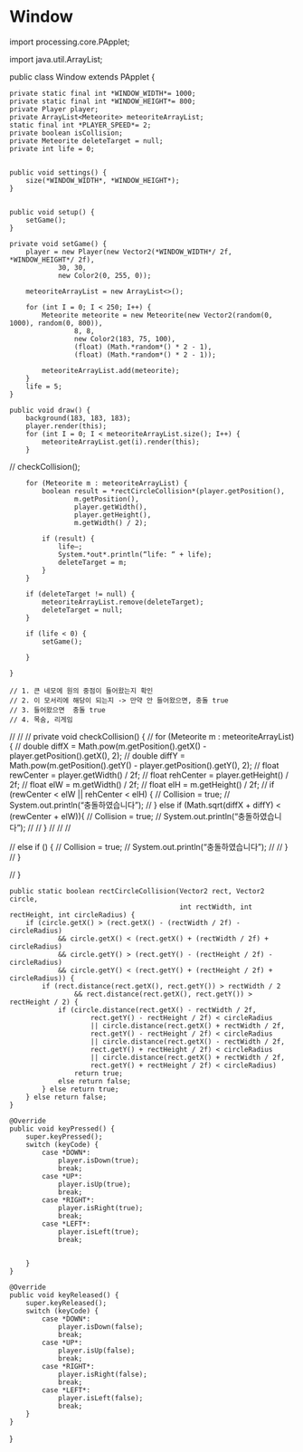 # Window
import processing.core.PApplet;

import java.util.ArrayList;

public class Window extends PApplet {

    private static final int *WINDOW_WIDTH*= 1000;
    private static final int *WINDOW_HEIGHT*= 800;
    private Player player;
    private ArrayList<Meteorite> meteoriteArrayList;
    static final int *PLAYER_SPEED*= 2;
    private boolean isCollision;
    private Meteorite deleteTarget = null;
    private int life = 0;


    public void settings() {
        size(*WINDOW_WIDTH*, *WINDOW_HEIGHT*);
    }


    public void setup() {
        setGame();
    }

    private void setGame() {
        player = new Player(new Vector2(*WINDOW_WIDTH*/ 2f, *WINDOW_HEIGHT*/ 2f),
                30, 30,
                new Color2(0, 255, 0));

        meteoriteArrayList = new ArrayList<>();

        for (int I = 0; I < 250; I++) {
            Meteorite meteorite = new Meteorite(new Vector2(random(0, 1000), random(0, 800)),
                    8, 8,
                    new Color2(183, 75, 100),
                    (float) (Math.*random*() * 2 - 1),
                    (float) (Math.*random*() * 2 - 1));

            meteoriteArrayList.add(meteorite);
        }
        life = 5;
    }

    public void draw() {
        background(183, 183, 183);
        player.render(this);
        for (int I = 0; I < meteoriteArrayList.size(); I++) {
            meteoriteArrayList.get(i).render(this);
        }
//        checkCollision();

        for (Meteorite m : meteoriteArrayList) {
            boolean result = *rectCircleCollision*(player.getPosition(),
                    m.getPosition(),
                    player.getWidth(),
                    player.getHeight(),
                    m.getWidth() / 2);

            if (result) {
                life—;
                System.*out*.println(“life: “ + life);
                deleteTarget = m;
            }
        }

        if (deleteTarget != null) {
            meteoriteArrayList.remove(deleteTarget);
            deleteTarget = null;
        }

        if (life < 0) {
            setGame();

        }

    }

    // 1. 큰 네모에 원의 중점이 들어왔는지 확인
    // 2. 이 모서리에 해당이 되는지 -> 만약 안 들어왔으면, 충돌 true
    // 3. 들어왔으면  충돌 true
    // 4. 목숨, 리게임
//
//
//    private void checkCollision() {
//        for (Meteorite m : meteoriteArrayList) {
//            double diffX = Math.pow(m.getPosition().getX() - player.getPosition().getX(), 2);
//            double diffY = Math.pow(m.getPosition().getY() - player.getPosition().getY(), 2);
//            float rewCenter = player.getWidth() / 2f;
//            float rehCenter = player.getHeight() / 2f;
//            float elW = m.getWidth() / 2f;
//            float elH = m.getHeight() / 2f;
//            if (rewCenter < elW || rehCenter < elH) {
//                Collision = true;
//                System.out.println(“충돌하였습니다”);
//            } else if (Math.sqrt(diffX + diffY) < (rewCenter + elW)){
//                Collision = true;
//                System.out.println(“충돌하였습니다”);
//
//            }
//
//
//

//            else if () {
//                Collision = true;
//                System.out.println(“충돌하였습니다”);
//
//            }
//        }

//    }


    public static boolean rectCircleCollision(Vector2 rect, Vector2 circle,
                                              int rectWidth, int rectHeight, int circleRadius) {
        if (circle.getX() > (rect.getX() - (rectWidth / 2f) - circleRadius)
                && circle.getX() < (rect.getX() + (rectWidth / 2f) + circleRadius)
                && circle.getY() > (rect.getY() - (rectHeight / 2f) - circleRadius)
                && circle.getY() < (rect.getY() + (rectHeight / 2f) + circleRadius)) {
            if (rect.distance(rect.getX(), rect.getY()) > rectWidth / 2
                    && rect.distance(rect.getX(), rect.getY()) > rectHeight / 2) {
                if (circle.distance(rect.getX() - rectWidth / 2f,
                        rect.getY() - rectHeight / 2f) < circleRadius
                        || circle.distance(rect.getX() + rectWidth / 2f,
                        rect.getY() - rectHeight / 2f) < circleRadius
                        || circle.distance(rect.getX() - rectWidth / 2f,
                        rect.getY() + rectHeight / 2f) < circleRadius
                        || circle.distance(rect.getX() + rectWidth / 2f,
                        rect.getY() + rectHeight / 2f) < circleRadius)
                    return true;
                else return false;
            } else return true;
        } else return false;
    }

    @Override
    public void keyPressed() {
        super.keyPressed();
        switch (keyCode) {
            case *DOWN*:
                player.isDown(true);
                break;
            case *UP*:
                player.isUp(true);
                break;
            case *RIGHT*:
                player.isRight(true);
                break;
            case *LEFT*:
                player.isLeft(true);
                break;


        }
    }

    @Override
    public void keyReleased() {
        super.keyReleased();
        switch (keyCode) {
            case *DOWN*:
                player.isDown(false);
                break;
            case *UP*:
                player.isUp(false);
                break;
            case *RIGHT*:
                player.isRight(false);
                break;
            case *LEFT*:
                player.isLeft(false);
                break;
        }
    }

}
